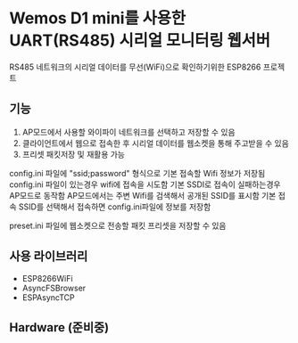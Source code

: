 # Wemos D1 mini를 사용한 UART(RS485) 시리얼 모니터링 웹서버

RS485 네트워크의 시리얼 데이터를 무선(WiFi)으로 확인하기위한 ESP8266 프로젝트

## 기능

1. AP모드에서 사용할 와이파이 네트워크를 선택하고 저장할 수 있음
2. 클라이언트에서 웹으로 접속한 후 시리얼 데이터를 웹소켓을 통해 주고받을 수 있음
3. 프리셋 패킷저장 및 재활용 가능

config.ini 파일에 "ssid;password" 형식으로 기본 접속할 Wifi 정보가 저장됨
config.ini 파일이 있는경우 wifi에 접속을 시도함
기본 SSDI로 접속이 실패하는경우 AP모드로 동작함
AP모드에서는 주변 Wifi를 검색해서 공개된 SSID를 표시함
기본 접속 SSID를 선택해서 접속하면 config.ini파일에 정보를 저장함

preset.ini 파일에 웹소켓으로 전송할 패킷 프리셋을 저장할 수 있음

## 사용 라이브러리

- ESP8266WiFi
- AsyncFSBrowser
- ESPAsyncTCP

## Hardware (준비중)
